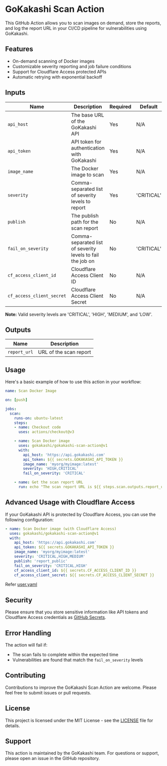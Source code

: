 # GoKakashi Scan Action

This GitHub Action allows you to scan images on demand, store the reports, and log the report URL in your CI/CD pipeline for vulnerabilities using GoKakashi.

## Features

- On-demand scanning of Docker images
- Customizable severity reporting and job failure conditions
- Support for Cloudflare Access protected APIs
- Automatic retrying with exponential backoff

## Inputs

| Name | Description | Required | Default |
|------|-------------|----------|-------|
| `api_host` | The base URL of the GoKakashi API | Yes | N/A |
| `api_token` | API token for authentication with GoKakashi | Yes | N/A |
| `image_name` | The Docker image to scan | Yes | N/A |
| `severity` | Comma-separated list of severity levels to report | Yes | 'CRITICAL' |
| `publish` | The publish path for the scan report | No | N/A |
| `fail_on_severity` | Comma-separated list of severity levels to fail the job on | No | 'CRITICAL' |
| `cf_access_client_id` | Cloudflare Access Client ID | No | N/A |
| `cf_access_client_secret` | Cloudflare Access Client Secret | No | N/A |

**Note:** Valid severity levels are 'CRITICAL', 'HIGH', 'MEDIUM', and 'LOW'.

## Outputs

| Name | Description |
|------|-------------|
| `report_url` | URL of the scan report |

## Usage

Here's a basic example of how to use this action in your workflow:

```yaml
name: Scan Docker Image

on: [push]

jobs:
  scan:
    runs-on: ubuntu-latest
    steps:
    - name: Checkout code
      uses: actions/checkout@v3

    - name: Scan Docker image
      uses: gokakashi/gokakashi-scan-action@v1
      with:
        api_host: 'https://api.gokakashi.com'
        api_token: ${{ secrets.GOKAKASHI_API_TOKEN }}
        image_name: 'myorg/myimage:latest'
        severity: 'HIGH,CRITICAL'
        fail_on_severity: 'CRITICAL'

    - name: Get the scan report URL
      run: echo "The scan report URL is ${{ steps.scan.outputs.report_url }}"
```

## Advanced Usage with Cloudflare Access

If your GoKakashi API is protected by Cloudflare Access, you can use the following configuration:

```yaml
- name: Scan Docker image (with Cloudflare Access)
  uses: gokakashi/gokakashi-scan-action@v1
  with:
    api_host: 'https://api.gokakashi.com'
    api_token: ${{ secrets.GOKAKASHI_API_TOKEN }}
    image_name: 'myorg/myimage:latest'
    severity: 'CRITICAL,HIGH,MEDIUM'
    publish: 'report_public'
    fail_on_severity: 'CRITICAL,HIGH'
    cf_access_client_id: ${{ secrets.CF_ACCESS_CLIENT_ID }}
    cf_access_client_secret: ${{ secrets.CF_ACCESS_CLIENT_SECRET }}
```
Refer [user.yaml](user.yaml)

## Security

Please ensure that you store sensitive information like API tokens and Cloudflare Access credentials as [GitHub Secrets](https://docs.github.com/en/actions/security-guides/encrypted-secrets).

## Error Handling

The action will fail if:
- The scan fails to complete within the expected time
- Vulnerabilities are found that match the `fail_on_severity` levels

## Contributing

Contributions to improve the GoKakashi Scan Action are welcome. Please feel free to submit issues or pull requests.

## License

This project is licensed under the MIT License - see the [LICENSE](LICENSE) file for details.

## Support

This action is maintained by the GoKakashi team. For questions or support, please open an issue in the GitHub repository.